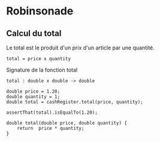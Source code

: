 # Robinsonade

## Calcul du total

Le total est le produit d'un prix d'un article par une quantité.

    total = price x quantity

Signature de la fonction total

    total : double x double -> double

    double price = 1.20;
    double quantity = 1;
    double total = cashRegister.total(price, quantity);

    assertThat(total).isEqualTo(1.20);

    double total(double price, double quantity) {
        return  price * quantity;
    }

